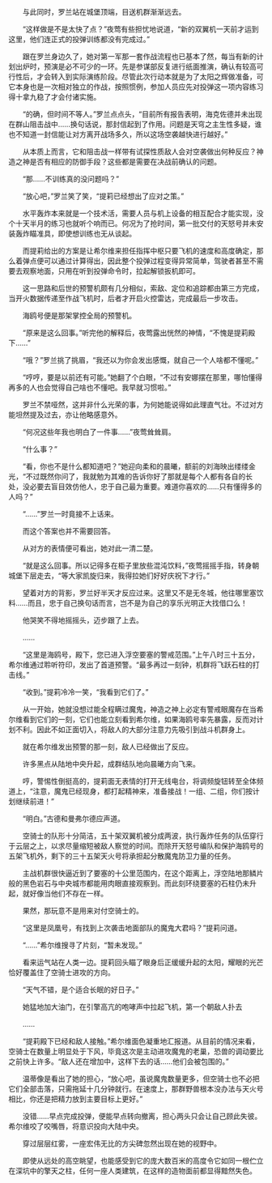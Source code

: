 　　与此同时，罗兰站在城堡顶端，目送机群渐渐远去。

　　“这样做是不是太快了点？”夜莺有些担忧地说道，“新的双翼机一天前才运到这里，他们连正式的投弹训练都没有完成过。”

　　跟在罗兰身边久了，她对第一军那一套作战流程也已基本了然，每当有新的计划出炉时，预演是必不可少的一环。先是参谋部反复进行纸面推演，确认有较高可行性后，才会转入到实际演练阶段。尽管此次行动本就是为了太阳之辉做准备，可它本身也是一次相对独立的作战，按照惯例，参加人员应先对投弹这一项内容练习得十拿九稳了才会付诸实施。

　　“的确，但时间不等人。”罗兰点点头，“目前所有报告表明，海克佐德并未出现在群山阻击战中……换句话说，那封信起到了作用。问题是天穹之主生性多疑，谁也不知道一封信能让对方离开战场多久，所以这场空袭越快进行越好。”

　　从本质上而言，它和阻击战一样带有试探性质敌人会对空袭做出何种反应？神造之神是否有相应的防御手段？这些都是需要在决战前确认的问题。

　　“那……不训练真的没问题吗？”

　　“放心吧，”罗兰笑了笑，“提莉已经想出了应对之策。”

　　水平轰炸本来就是一个技术活，需要人员与机上设备的相互配合才能实现，没个十天半月的练习也就听个响而已。何况为了抢时间，第一批交付的天怒号并未安装轰炸瞄准具，即使想训练也无从谈起。

　　而提莉给出的方案是让希尔维来担任指挥中枢只要飞机的速度和高度确定，那么着弹点便可以通过计算得出，因此整个投弹过程变得异常简单，驾驶者甚至不需要去观察地面，只用在听到投弹命令时，拉起解锁扳机即可。

　　这一思路和后世的预警机颇有几分相似，索敌、定位和追踪都由第三方完成，当开火数据传递至作战飞机时，后者才开启火控雷达，完成最后一步攻击。

　　海鸥号便是那架掌控全局的预警机。

　　“原来是这么回事。”听完他的解释后，夜莺露出恍然的神情，“不愧是提莉殿下……”

　　“哦？”罗兰挑了挑眉，“我还以为你会发出感慨，就自己一个人啥都不懂呢。”

　　“哼哼，要是以前还有可能。”她翻了个白眼，“不过有安娜摆在那里，哪怕懂得再多的人也会觉得自己啥也不懂吧。我早就习惯啦。”

　　罗兰不禁哑然，这并非什么光荣的事，为何她能说得如此理直气壮。不过对方能坦然提及过去，亦让他略感意外。

　　“何况这些年我也明白了一件事……”夜莺耸耸肩。

　　“什么事？”

　　“看，你也不是什么都知道吧？”她迎向柔和的晨曦，额前的刘海映出缕缕金光，“不过既然你问了，我就勉为其难的告诉你好了那就是每个人都有各自的长处，没必要去盲目效仿他人，忠于自己最为重要。难道你喜欢的……只有懂得多的人吗？”

　　“……”罗兰一时竟接不上话来。

　　而这个答案也并不需要回答。

　　从对方的表情便可看出，她对此一清二楚。

　　“就是这么回事。所以记得多在柜子里放些混沌饮料，”夜莺摇摇手指，转身朝城堡下层走去，“等大家凯旋归来，我得拉她们好好庆祝下才行。”

　　望着对方的背影，罗兰好半天才反应过来。这里又不是无冬城，他往哪里塞饮料……而且，忠于自己换句话而言，岂不是为自己的享乐光明正大找借口么！

　　他哭笑不得地摇摇头，迈步跟了上去。

　　……

　　“这里是海鸥号，殿下，您已进入浮空要塞的警戒范围。”上午八时三十五分，希尔维通过聆听符印，发出了首道预警。“最多再过一刻钟，机群将飞跃石柱的打击线。”

　　“收到。”提莉冷冷一笑，“我看到它们了。”

　　从一开始，她就没想过能全程瞒过魔鬼，神造之神上必定有警戒眼魔存在当希尔维看到它们的一刻，它们也能立刻看到希尔维，如果海鸥号率先暴露，反而对计划不利。因此不如正面切入，将敌人的大部分注意力先吸引到战斗机群身上。

　　就在希尔维发出预警的那一刻，敌人已经做出了反应。

　　许多黑点从陆地中央升起，成群结队地向晨曦方向飞来。

　　哼，警惕性倒挺高的，提莉面无表情的打开无线电台，将调频旋钮转至全体频道上，“注意，魔鬼已经现身，都打起精神来，准备接战！一组、二组，你们按计划继续前进！”

　　“明白。”古德和曼弗尔德应声道。

　　空骑士的队形十分简洁，五十架双翼机被分成两波，执行轰炸任务的队伍穿行于云层之上，以求尽量缩短被敌人察觉的时间。而除开天怒号编队和保护海鸥号的五架飞机外，剩下的三十五架天火号将承担起分散魔鬼防卫力量的任务。

　　主战机群很快逼近到了要塞的十公里范围内，在这个距离上，浮空陆地那鳞片般的黑色岩石与中央城市都能用肉眼直接观察到。而此刻环绕要塞的石柱仍未升起，就好像当他们不存在一样。

　　果然，那玩意不是用来对付空骑士的。

　　“这里是凤凰号，有找到上次袭击地面部队的魔鬼大君吗？”提莉问道。

　　“……”希尔维搜寻了片刻，“暂未发现。”

　　看来运气站在人类一边。提莉回头瞄了眼身后正缓缓升起的太阳，耀眼的光芒恰好覆盖住了空骑士进攻的方向。

　　“天气不错，是个适合长眠的好日子。”

　　她猛地加大油门，在引擎高亢的咆哮声中拉起飞机，第一个朝敌人扑去

　　……

　　“提莉殿下已经和敌人接触。”希尔维面色凝重地汇报道。从目前的情况来看，空骑士在数量上明显处于下风，毕竟这次是主动进攻魔鬼的老巢，恐兽的调动要比之前快上许多。“敌人还在增加中，这样下去的话……他们会被包围的。”

　　温蒂像是看出了她的担心，“放心吧，虽说魔鬼数量更多，但空骑士也不必把它们全部击落，只需拖延十几分钟就行。在速度上，那群野兽根本没办法与天火号相比，你还是把精力放到主要目标上更好。”

　　没错……早点完成投弹，便能早点转向撤离，担心两头只会让自己顾此失彼。希尔维咬了咬嘴唇，将意识投向大陆中央。

　　穿过层层红雾，一座宏伟无比的方尖碑忽然出现在她的视野中。

　　即使从远处的高空眺望，也能感受到它的庞大数百米的高度令它如同一根伫立在深坑中的擎天之柱，任何一座人类建筑，在这样的造物面前都显得黯然失色。
